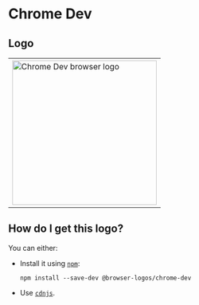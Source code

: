 # Chrome Dev

## Logo

<table>
    <tr height=300>
        <td>
            <a href="https://github.com/alrra/browser-logos/tree/d451a02ffb73930d27f42ebc5ad96e29f7102ad3/src/chrome-dev">
                <img width=290 src="https://raw.githubusercontent.com/alrra/browser-logos/d451a02ffb73930d27f42ebc5ad96e29f7102ad3/src/chrome-dev/chrome-dev_512x512.png" alt="Chrome Dev browser logo">
            </a>
        </td>
    </tr>
</table>

## How do I get this logo?

You can either:

* Install it using [`npm`][npm]:

  `npm install --save-dev @browser-logos/chrome-dev`

* Use [`cdnjs`][cdnjs].

<!-- Link labels: -->

[cdnjs]: https://cdnjs.com/libraries/browser-logos
[npm]: https://www.npmjs.com/
